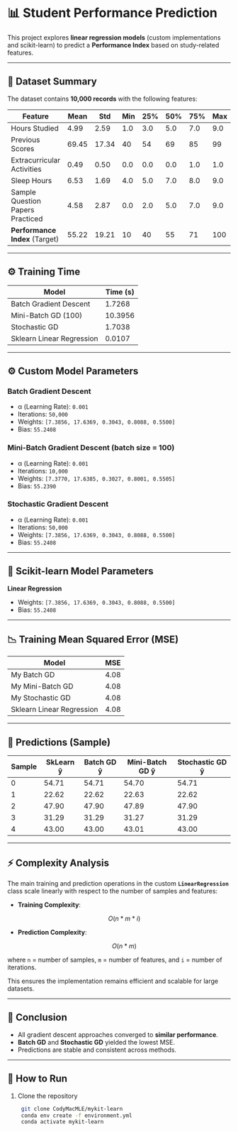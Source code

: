 # 📊 Student Performance Prediction

This project explores **linear regression models** (custom implementations and scikit-learn) to predict a **Performance Index** based on study-related features.

---

## 📑 Dataset Summary

The dataset contains **10,000 records** with the following features:

| Feature                          | Mean  | Std   | Min | 25% | 50% | 75% | Max |
| -------------------------------- | ----- | ----- | --- | --- | --- | --- | --- |
| Hours Studied                    | 4.99  | 2.59  | 1.0 | 3.0 | 5.0 | 7.0 | 9.0 |
| Previous Scores                  | 69.45 | 17.34 | 40  | 54  | 69  | 85  | 99  |
| Extracurricular Activities       | 0.49  | 0.50  | 0.0 | 0.0 | 0.0 | 1.0 | 1.0 |
| Sleep Hours                      | 6.53  | 1.69  | 4.0 | 5.0 | 7.0 | 8.0 | 9.0 |
| Sample Question Papers Practiced | 4.58  | 2.87  | 0.0 | 2.0 | 5.0 | 7.0 | 9.0 |
| **Performance Index** (Target)   | 55.22 | 19.21 | 10  | 40  | 55  | 71  | 100 |

---

## ⚙️ Training Time

| Model                     | Time (s) |
| ------------------------- | -------- |
| Batch Gradient Descent    | 1.7268   |
| Mini-Batch GD (100)       | 10.3956  |
| Stochastic GD             | 1.7038   |
| Sklearn Linear Regression | 0.0107   |

---

## ⚙️ Custom Model Parameters

### Batch Gradient Descent

* α (Learning Rate): `0.001`
* Iterations: `50,000`
* Weights: `[7.3856, 17.6369, 0.3043, 0.8088, 0.5500]`
* Bias: `55.2408`

### Mini-Batch Gradient Descent (batch size = 100)

* α (Learning Rate): `0.001`
* Iterations: `10,000`
* Weights: `[7.3770, 17.6385, 0.3027, 0.8001, 0.5505]`
* Bias: `55.2390`

### Stochastic Gradient Descent

* α (Learning Rate): `0.001`
* Iterations: `50,000`
* Weights: `[7.3856, 17.6369, 0.3043, 0.8088, 0.5500]`
* Bias: `55.2408`

---

## 🤖 Scikit-learn Model Parameters

**Linear Regression**

* Weights: `[7.3856, 17.6369, 0.3043, 0.8088, 0.5500]`
* Bias: `55.2408`

---

## 📉 Training Mean Squared Error (MSE)

| Model                     | MSE  |
| ------------------------- | ---- |
| My Batch GD               | 4.08 |
| My Mini-Batch GD          | 4.08 |
| My Stochastic GD          | 4.08 |
| Sklearn Linear Regression | 4.08 |

---

## 🔮 Predictions (Sample)

| Sample | SkLearn ŷ | Batch GD ŷ | Mini-Batch GD ŷ | Stochastic GD ŷ |
| ------ | ---------- | ----------- | ---------------- | ---------------- |
| 0      | 54.71      | 54.71       | 54.70            | 54.71            |
| 1      | 22.62      | 22.62       | 22.63            | 22.62            |
| 2      | 47.90      | 47.90       | 47.89            | 47.90            |
| 3      | 31.29      | 31.29       | 31.27            | 31.29            |
| 4      | 43.00      | 43.00       | 43.01            | 43.00            |

---

## ⚡ Complexity Analysis

The main training and prediction operations in the custom **`LinearRegression`** class scale linearly with respect to the number of samples and features:

* **Training Complexity**:

  $$
  O(n * m * i)
  $$

* **Prediction Complexity**:

  $$
  O(n * m)
  $$

where `n` = number of samples, `m` = number of features, and `i` = number of iterations.

This ensures the implementation remains efficient and scalable for large datasets.

---

## 🚀 Conclusion

* All gradient descent approaches converged to **similar performance**.
* **Batch GD** and **Stochastic GD** yielded the lowest MSE.
* Predictions are stable and consistent across methods.

---

## 📌 How to Run

1. Clone the repository

   ```bash
    git clone CodyMacMLE/mykit-learn
    conda env create -f environment.yml
    conda activate mykit-learn
   ```
